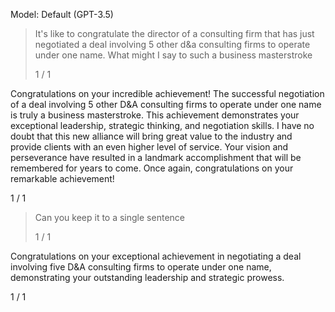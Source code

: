 Model: Default (GPT-3.5)

> It's like to congratulate the director of a consulting firm that has just negotiated a deal involving 5 other d&a consulting firms to operate under one name. What might I say to such a business masterstroke
> 
> 1 / 1

Congratulations on your incredible achievement! The successful negotiation of a deal involving 5 other D&A consulting firms to operate under one name is truly a business masterstroke. This achievement demonstrates your exceptional leadership, strategic thinking, and negotiation skills. I have no doubt that this new alliance will bring great value to the industry and provide clients with an even higher level of service. Your vision and perseverance have resulted in a landmark accomplishment that will be remembered for years to come. Once again, congratulations on your remarkable achievement!

1 / 1

> Can you keep it to a single sentence
> 
> 1 / 1

Congratulations on your exceptional achievement in negotiating a deal involving five D&A consulting firms to operate under one name, demonstrating your outstanding leadership and strategic prowess.

1 / 1